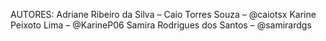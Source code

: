 AUTORES:
Adriane Ribeiro da Silva – 
Caio Torres Souza – @caiotsx
Karine Peixoto Lima – @KarineP06
Samira Rodrigues dos Santos – @samirardgs
